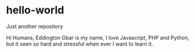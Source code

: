 # hello-world
Just another repository

Hi Humans,
Eddington Gbar is my name, I love Javascript, PHP and Python, but it seen so hard and stressful when ever I want to learn it.
